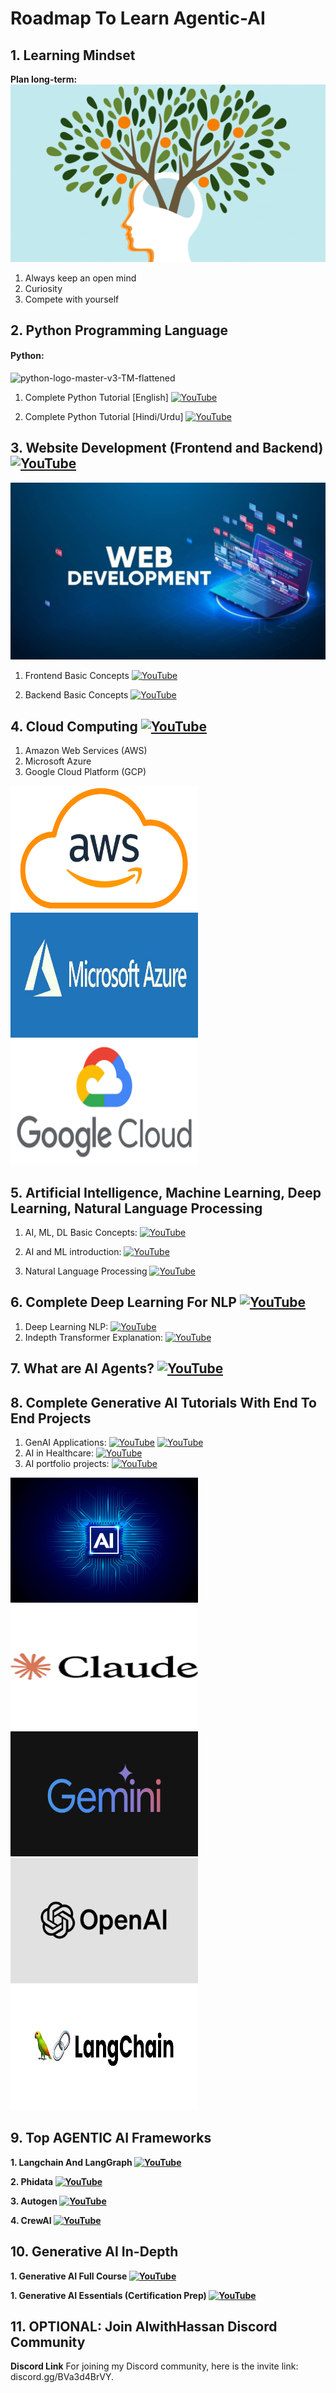 # Roadmap To Learn Agentic-AI


## 1. Learning Mindset
**Plan long-term:**
![growth-mindset.image](https://github.com/AIwithhassan/agentic-ai-roadmap/blob/main/images/growth-mindset.png)

1. Always keep an open mind
2. Curiosity
3. Compete with yourself


## 2. Python Programming Language
#### Python:
![python-logo-master-v3-TM-flattened](https://user-images.githubusercontent.com/20041231/211717885-0b1e049b-f5b3-457d-ba7a-9345ec3aa39c.png)

1. Complete Python Tutorial [English] [![YouTube](https://img.shields.io/badge/YouTube-Video-red)](https://www.youtube.com/watch?v=8DvywoWv6fI&ab_channel=freeCodeCamp.org)


2. Complete Python Tutorial [Hindi/Urdu] [![YouTube](https://img.shields.io/badge/YouTube-Video-red)](https://www.youtube.com/watch?v=UrsmFxEIp5k&ab_channel=CodeWithHarry)


## 3. Website Development (Frontend and Backend) [![YouTube](https://img.shields.io/badge/YouTube-Video-red)](https://www.youtube.com/watch?v=ENLEjGozrio)

![website-dev.image](https://github.com/AIwithhassan/agentic-ai-roadmap/blob/086ad351340114373a35f8e28532c1a2e1a43ffa/images/web-development.jpeg)

1. Frontend Basic Concepts [![YouTube](https://img.shields.io/badge/YouTube-Video-red)](https://www.youtube.com/watch?v=WG5ikvJ2TKA)

2. Backend Basic Concepts [![YouTube](https://img.shields.io/badge/YouTube-Video-red)](https://www.youtube.com/watch?v=XBu54nfzxAQ&t=0s)


## 4. Cloud Computing [![YouTube](https://img.shields.io/badge/YouTube-Video-green)](https://www.youtube.com/watch?v=RWgW-CgdIk0)

1. Amazon Web Services (AWS)
2. Microsoft Azure 
3. Google Cloud Platform (GCP)

<img src="https://github.com/AIwithhassan/agentic-ai-roadmap/blob/086ad351340114373a35f8e28532c1a2e1a43ffa/images/aws.png" alt="Alt Text" width="300" height="200">
<img src="https://github.com/AIwithhassan/agentic-ai-roadmap/blob/38b5e13c45f9c410e0809be07650dfb96cd85fe3/images/azure.jpeg" alt="Alt Text" width="300" height="200">
<img src="https://github.com/AIwithhassan/agentic-ai-roadmap/blob/38b5e13c45f9c410e0809be07650dfb96cd85fe3/images/gcp.png" alt="Alt Text" width="300" height="200">

## 5. Artificial Intelligence, Machine Learning, Deep Learning, Natural Language Processing

1. AI, ML, DL Basic Concepts: [![YouTube](https://img.shields.io/badge/YouTube-Video-red)](https://www.youtube.com/watch?v=J4Qsr93L1qs)

2. AI and ML introduction: [![YouTube](https://img.shields.io/badge/YouTube-Video-red)](https://www.youtube.com/watch?v=4RixMPF4xis)

3. Natural Language Processing [![YouTube](https://img.shields.io/badge/YouTube-Video-red)](https://www.youtube.com/watch?v=fLvJ8VdHLA0)


## 6. Complete Deep Learning For NLP [![YouTube](https://img.shields.io/badge/YouTube-Video-green)](https://www.youtube.com/watch?v=w3coRFpyddQ&list=PLZoTAELRMXVNNrHSKv36Lr3_156yCo6Nn)

1. Deep Learning NLP: [![YouTube](https://img.shields.io/badge/YouTube-Video-green)](https://www.youtube.com/watch?v=w3coRFpyddQ&list=PLZoTAELRMXVNNrHSKv36Lr3_156yCo6Nn)
2. Indepth Transformer Explanation: [![YouTube](https://img.shields.io/badge/YouTube-Video-green)](https://www.youtube.com/watch?v=3bPhDUSAUYI)


## 7. What are AI Agents? [![YouTube](https://img.shields.io/badge/YouTube-Video-green)](https://www.youtube.com/watch?v=F8NKVhkZZWI&t=10s)

## 8. Complete Generative AI Tutorials With End To End Projects

1. GenAI Applications: [![YouTube](https://img.shields.io/badge/documentation-link-green)](https://python.langchain.com/docs/get_started/introduction) [![YouTube](https://img.shields.io/badge/YouTube-Video-red)](https://www.youtube.com/watch?v=OP0FYjF-37c&list=PL_pAv_JZgZkFV1Ct2qPDeAkddyz2ahBUX&index=1)
2. AI in Healthcare: [![YouTube](https://img.shields.io/badge/YouTube-Video-red)](https://www.youtube.com/watch?v=OP0FYjF-37c&list=PL_pAv_JZgZkEI23QUvTlal6hf91xh2Zit&index=3)
3. AI portfolio projects: [![YouTube](https://img.shields.io/badge/YouTube-Video-red)](https://www.youtube.com/watch?v=mNUv-DN_Bek&list=PL_pAv_JZgZkHRzYVQ9nHKvesnk3x_Wn4E)



<img src="https://github.com/AIwithhassan/agentic-ai-roadmap/blob/086ad351340114373a35f8e28532c1a2e1a43ffa/images/ai-2.jpg" alt="Alt Text" width="300" height="200">
<img src="https://github.com/AIwithhassan/agentic-ai-roadmap/blob/086ad351340114373a35f8e28532c1a2e1a43ffa/images/claude-2.png" alt="Alt Text" width="300" height="200">
<img src="https://github.com/AIwithhassan/agentic-ai-roadmap/blob/086ad351340114373a35f8e28532c1a2e1a43ffa/images/gemini-logo.png" alt="Alt Text" width="300" height="200">
<img src="https://github.com/AIwithhassan/agentic-ai-roadmap/blob/086ad351340114373a35f8e28532c1a2e1a43ffa/images/open-ai.png" alt="Alt Text" width="300" height="200">
<img src="https://github.com/AIwithhassan/agentic-ai-roadmap/blob/086ad351340114373a35f8e28532c1a2e1a43ffa/images/langchain.jpeg" alt="Alt Text" width="300" height="200">

## 9. Top AGENTIC AI Frameworks

**1. Langchain And LangGraph [![YouTube](https://img.shields.io/badge/documentation-link-green)](https://www.langchain.com/langgraph)**

**2. Phidata [![YouTube](https://img.shields.io/badge/documentation-link-green)](https://www.phidata.com/)**

**3. Autogen [![YouTube](https://img.shields.io/badge/documentation-link-green)](https://microsoft.github.io/autogen/dev/index.html)**

**4. CrewAI [![YouTube](https://img.shields.io/badge/documentation-link-green)](https://www.crewai.com/)**


## 10. Generative AI In-Depth

**1. Generative AI Full Course [![YouTube](https://img.shields.io/badge/YouTube-Video-green)](https://www.youtube.com/watch?v=mEsleV16qdo)**

**1. Generative AI Essentials (Certification Prep) [![YouTube](https://img.shields.io/badge/YouTube-Video-green)](https://www.youtube.com/watch?v=nJ25yl34Uqw)**



## 11. OPTIONAL: Join AIwithHassan Discord Community

**Discord Link**
For joining my Discord community, here is the invite link: discord.gg/BVa3d4BrVY.

